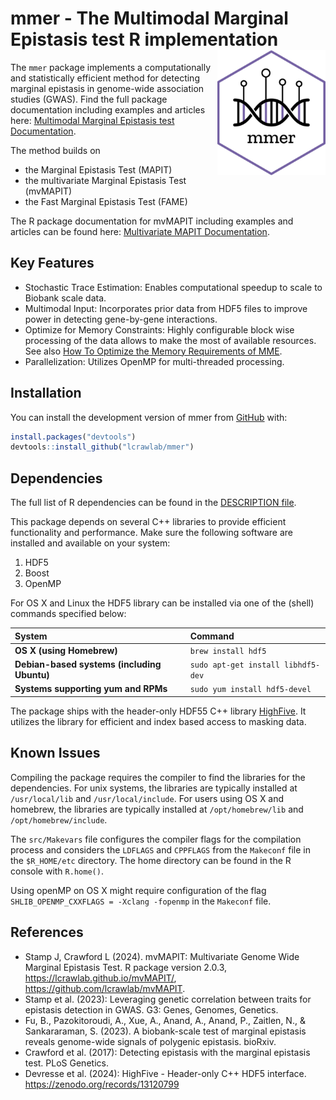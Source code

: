 
<!-- README.md is generated from README.Rmd. Please edit that file -->
<!-- You'll still need to render `README.Rmd` regularly, to keep `README.md` up-to-date. `devtools::build_readme()` is handy for this. -->

# mmer - The Multimodal Marginal Epistasis test R implementation <img src="man/figures/logo.png" align="right" height="200" alt="" />

<!-- badges: start -->
<!-- badges: end -->

The `mmer` package implements a computationally and statistically
efficient method for detecting marginal epistasis in genome-wide
association studies (GWAS). Find the full package documentation
including examples and articles here: [Multimodal Marginal Epistasis
test Documentation](https://lcrawlab.github.io/mmer/).

The method builds on

- the Marginal Epistasis Test (MAPIT)
- the multivariate Marginal Epistasis Test (mvMAPIT)
- the Fast Marginal Epistasis Test (FAME)

The R package documentation for mvMAPIT including examples and articles
can be found here: [Multivariate MAPIT
Documentation](https://lcrawlab.github.io/mvMAPIT/).

## Key Features

- Stochastic Trace Estimation: Enables computational speedup to scale to
  Biobank scale data.
- Multimodal Input: Incorporates prior data from HDF5 files to improve
  power in detecting gene-by-gene interactions.
- Optimize for Memory Constraints: Highly configurable block wise
  processing of the data allows to make the most of available resources.
  See also [How To Optimize the Memory Requirements of
  MME](articles/tutorial-memory-optimization.html).
- Parallelization: Utilizes OpenMP for multi-threaded processing.

## Installation

You can install the development version of mmer from
[GitHub](https://github.com/) with:

``` r
install.packages("devtools")
devtools::install_github("lcrawlab/mmer")
```

## Dependencies

The full list of R dependencies can be found in the [DESCRIPTION
file](https://github.com/lcrawlab/mmer/blob/main/DESCRIPTION).

This package depends on several C++ libraries to provide efficient
functionality and performance. Make sure the following software are
installed and available on your system:

1.  HDF5
2.  Boost
3.  OpenMP

For OS X and Linux the HDF5 library can be installed via one of the
(shell) commands specified below:

| System | Command |
|:---|:---|
| **OS X (using Homebrew)** | `brew install hdf5` |
| **Debian-based systems (including Ubuntu)** | `sudo apt-get install libhdf5-dev` |
| **Systems supporting yum and RPMs** | `sudo yum install hdf5-devel` |

The package ships with the header-only HDF55 C++ library
[HighFive](https://github.com/BlueBrain/HighFive). It utilizes the
library for efficient and index based access to masking data.

## Known Issues

Compiling the package requires the compiler to find the libraries for
the dependencies. For unix systems, the libraries are typically
installed at `/usr/local/lib` and `/usr/local/include`. For users using
OS X and homebrew, the libraries are typically installed at
`/opt/homebrew/lib` and `/opt/homebrew/include`.

The `src/Makevars` file configures the compiler flags for the
compilation process and considers the `LDFLAGS` and `CPPFLAGS` from the
`Makeconf` file in the `$R_HOME/etc` directory. The home directory can
be found in the R console with `R.home()`.

Using openMP on OS X might require configuration of the flag
`SHLIB_OPENMP_CXXFLAGS = -Xclang -fopenmp` in the `Makeconf` file.

## References

- Stamp J, Crawford L (2024). mvMAPIT: Multivariate Genome Wide Marginal
  Epistasis Test. R package version 2.0.3,
  <https://lcrawlab.github.io/mvMAPIT/>,
  <https://github.com/lcrawlab/mvMAPIT>.
- Stamp et al. (2023): Leveraging genetic correlation between traits for
  epistasis detection in GWAS. G3: Genes, Genomes, Genetics.
- Fu, B., Pazokitoroudi, A., Xue, A., Anand, A., Anand, P., Zaitlen, N.,
  & Sankararaman, S. (2023). A biobank-scale test of marginal epistasis
  reveals genome-wide signals of polygenic epistasis. bioRxiv.
- Crawford et al. (2017): Detecting epistasis with the marginal
  epistasis test. PLoS Genetics.
- Devresse et al. (2024): HighFive - Header-only C++ HDF5 interface.
  <https://zenodo.org/records/13120799>

